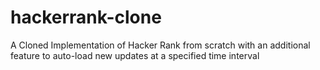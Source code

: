 # hackerrank-clone

A Cloned Implementation of Hacker Rank from scratch with an additional feature to auto-load new updates at a specified time interval